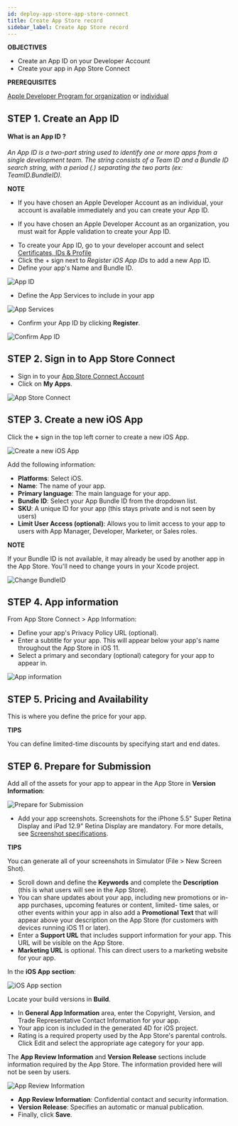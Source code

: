 ```yaml
---
id: deploy-app-store-app-store-connect
title: Create App Store record
sidebar_label: Create App Store record
---
```


<div markdown="1" class = "objectives">

**OBJECTIVES**

* Create an App ID on your Developer Account
* Create your app in App Store Connect
</div>

<div markdown="1" class = "prerequisites">
	
**PREREQUISITES**

[Apple Developer Program for organization](register-apple-developer-program-organization.html) or [individual](register-apple-developer-program-individual.html)

</div>


## STEP 1. Create an App ID

#### What is an App ID ?

*An App ID is a two-part string used to identify one or more apps from a single development team. The string consists of a Team ID and a Bundle ID search string, with a period (.) separating the two parts (ex: TeamID.BundleID).*

<div markdown="1" class = "tips">

**NOTE**
 
* If you have chosen an Apple Developer Account as an individual, your account is available immediately and you can create your App ID.

* If you have chosen an Apple Developer Account as an organization, you must wait for Apple validation to create your App ID.

</div>

* To create your App ID, go to your developer account and select [Certificates, IDs & Profile](https://developer.apple.com/account/ios/identifier/bundle)
* Click the + sign next to *Register iOS App IDs* to add a new App ID. 
* Define your app's Name and Bundle ID. 

![App ID](assets/deploy-app-store/Developer-account-App-ID.png)


* Define the App Services to include in your app

![App Services](assets/deploy-app-store/App-Services-to-include.png)

* Confirm your App ID by clicking **Register**.

![Confirm App ID](assets/deploy-app-store/Confirm-App-ID.png)


## STEP 2. Sign in to App Store Connect

* Sign in to your [App Store Connect Account](https://appstoreconnect.apple.com)
* Click on **My Apps**.

![App Store Connect](assets/deploy-app-store/App-Store-Connect-home-page.png)

## STEP 3. Create a new iOS App

Click the **+** sign in the top left corner to create a new iOS App. 

![Create a new iOS App](assets/deploy-app-store/Create-new-iOS-App.png)


Add the following information:

* **Platforms**: Select iOS.
* **Name**: The name of your app.
* **Primary language**: The main language for your app.
* **Bundle ID**: Select your App Bundle ID from the dropdown list.
* **SKU**: A unique ID for your app (this stays private and is not seen by users)
* **Limit User Access (optional)**: Allows you to limit access to your app to users with App Manager, Developer, Marketer, or Sales roles.

<div markdown="1" class = "tips">

**NOTE**

If your Bundle ID is not available, it may already be used by another app in the App Store. You'll need to change yours in your Xcode project.

</div>

![Change BundleID](assets/deploy-app-store/Change-BundleID-Xcode-Project.png)


## STEP 4. App information

From App Store Connect > App Information:

* Define your app's Privacy Policy URL (optional).
* Enter a subtitle for your app. This will appear below your app's name throughout the App Store in iOS 11.
* Select a primary and secondary (optional) category for your app to appear in.


![App information](assets/deploy-app-store/App-Store-Connect-app-information.png)

## STEP 5. Pricing and Availability

This is where you define the price for your app.


<div markdown="1" class = "tips">

**TIPS**

You can define limited-time discounts by specifying start and end dates.

</div>

## STEP 6. Prepare for Submission

Add all of the assets for your app to appear in the App Store in **Version Information**:

![Prepare for Submission](assets/deploy-app-store/Prepare-for-submission-screenshot-description.png)

* Add your app screenshots. Screenshots for the iPhone 5.5" Super Retina Display and iPad 12.9" Retina Display are mandatory. For more details, see [Screenshot specifications](https://help.apple.com/app-store-connect/#/devd274dd925).

<div markdown="1" class = "tips">

**TIPS**

You can generate all of your screenshots in Simulator (File > New Screen Shot).

</div>


* Scroll down and define the **Keywords** and complete the **Description** (this is what users will see in the App Store).
* You can share updates about your app, including new promotions or in-app purchases, upcoming features or content, limited- time sales, or other events within your app in also add a **Promotional Text** that will appear above your description on the App Store (for customers with devices running iOS 11 or later).
* Enter a **Support URL** that includes support information for your app. This URL will be visible on the App Store.
* **Marketing URL** is optional. This can direct users to a marketing website for your app.	


In the **iOS App section**:

![iOS App section](assets/deploy-app-store/Prepare-for-submission-build-icon.png)

Locate your build versions in **Build**.

* In **General App Information** area, enter the Copyright, Version, and Trade Representative Contact Information for your app.
* Your app icon is included in the generated 4D for iOS project.
* Rating is a required property used by the App Store's parental controls. Click Edit and select the appropriate age category for your app.

The **App Review Information** and **Version Release** sections include information required by the App Store. The information provided here will not be seen by users.

![App Review Information](assets/deploy-app-store/Prepare-for-submission-review-information.png)

* **App Review Information**: Confidential contact and security information. 
* **Version Release**: Specifies an automatic or manual publication.
* Finally, click **Save**.






